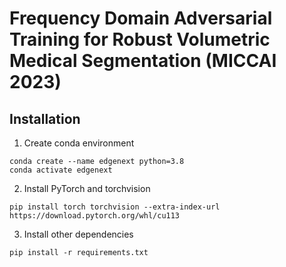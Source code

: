 # Frequency Domain Adversarial Training for Robust Volumetric Medical Segmentation (MICCAI 2023)



## Installation
1. Create conda environment
```shell
conda create --name edgenext python=3.8
conda activate edgenext
```
2. Install PyTorch and torchvision
```shell
pip install torch torchvision --extra-index-url https://download.pytorch.org/whl/cu113
```
3. Install other dependencies
```shell
pip install -r requirements.txt
```
